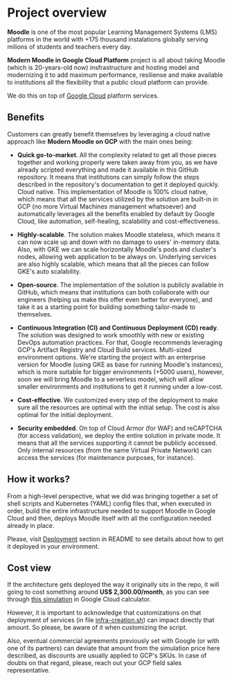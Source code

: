 # Project overview

**Moodle** is one of the most popular Learning Management Systems (LMS) platforms in the world with +175 thousand instalations globally serving milions of students and teachers every day.

**Modern Moodle in Google Cloud Platform** project is all about taking Moodle (which is 20-years-old now) insfrastructure and hosting model and modernizing it to add maximum performance, resiliense and make available to institutions all the flexibility that a public cloud platform can provide. 

We do this on top of [Google Cloud](https://cloud.google.com/) platform services.

## Benefits

Customers can greatly benefit themselves by leveraging a cloud native approach like **Modern Moodle on GCP** with the main ones being:

* **Quick go-to-market**. All the complexity related to get all those pieces together and working properly were taken away from you, as we have already scripted everything and made it available in this GitHub repository. It means that institutions can simply follow the steps described in the repository's documentation to get it deployed quickly.
Cloud native. This implementation of Moodle is 100% cloud native, which means that all the services utilized by the solution are built-in in GCP (no more Virtual Machines management whatsoever) and automatically leverages all the benefits enabled by default by Google Cloud, like automation, self-healing, scalability and cost-effectiveness.

* **Highly-scalable**. The solution makes Moodle stateless, which means it can now scale up and down with no damage to users' in-memory data. Also, with GKE we can scale horizontally Moodle's pods and cluster's nodes, allowing web application to be always on. Underlying services are also highly scalable, which means that all the pieces can follow GKE's auto scalability.
  
* **Open-source**. The implementation of the solution is publicly available in GitHub, which means that institutions can both collaborate with our engineers (helping us make this offer even better for everyone), and take it as a starting point for building something tailor-made to themselves.

* **Continuous Integration (CI) and Continuous Deployment (CD) ready**. The solution was designed to work smoothly with new or existing DevOps automation practices. For that, Google recommends leveraging GCP's Artifact Registry and Cloud Build services.
Multi-sized environment options. We're starting the project with an enterprise version for Moodle (using GKE as base for running Moodle's instances), which is more suitable for bigger environments (+5000 users), however, soon we will bring Moodle to a serverless model, which will allow smaller environments and institutions to get it running under a low-cost. 

* **Cost-effective**. We customized every step of the deployment to make sure all the resources are optimal with the initial setup. The cost is also optimal for the initial deployment.

* **Security embedded**. On top of Cloud Armor (for WAF) and reCAPTCHA (for access validation), we deploy the entire solution in private mode. It means that all the services supporting it cannot be publicly accessed. Only internal resources (from the same Virtual Private Network) can access the services  (for maintenance purposes, for instance).

## How it works?

From a high-level perspective, what we did was bringing together a set of shell scripts and Kubernetes (YAML) config files that, when executed in order, build the entire infrastructure needed to support Moodle in Google Cloud and then, deploys Moodle itself with all the configuration needed already in place.

Please, visit [Deployment](docs/deployment.md) section in README to see details about how to get it deployed in your environment.

## Cost view

If the architecture gets deployed the way it originally sits in the repo, it will going to cost something around **US$ 2,300.00/month**, as you can see through [this simulation](https://cloud.google.com/products/calculator/#id=35a411a3-30b8-4409-b3d8-f88a28b6e97e) in Google Cloud calculator.

However, it is important to acknowledge that customizations on that  deployment of services (in file [infra-creation.sh](~/../../0-infra/infra-creation.sh)) can impact directly that amount. So please, be aware of it when customizing the script.

Also, eventual commercial agreements previously set with Google (or with one of its partners) can deviate that amount from the simulation price here described, as discounts are usually applied to GCP's SKUs. In case of doubts on that regard, please, reach out your GCP field sales representative.